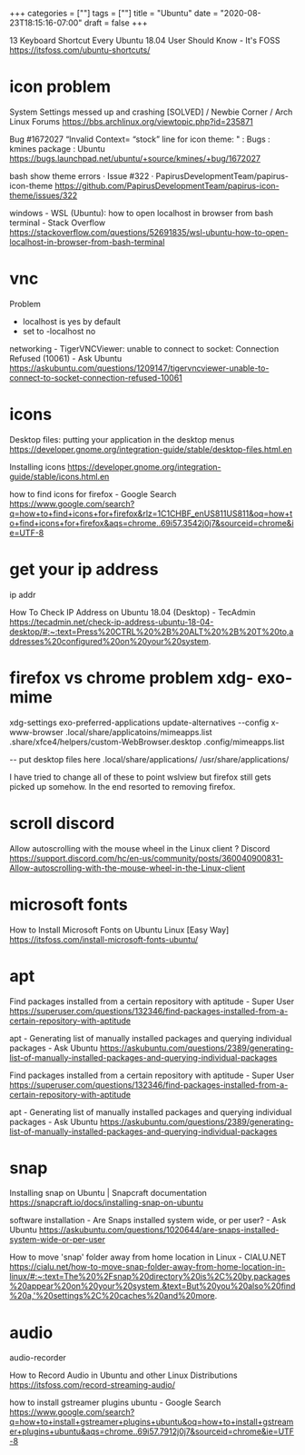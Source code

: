 +++
categories = [""]
tags = [""]
title = "Ubuntu"
date = "2020-08-23T18:15:16-07:00"
draft = false
+++

13 Keyboard Shortcut Every Ubuntu 18.04 User Should Know - It's FOSS
https://itsfoss.com/ubuntu-shortcuts/

# icon problem
System Settings messed up and crashing [SOLVED] / Newbie Corner / Arch Linux Forums
https://bbs.archlinux.org/viewtopic.php?id=235871

Bug #1672027 “Invalid Context= “stock” line for icon theme: " : Bugs : kmines package : Ubuntu
https://bugs.launchpad.net/ubuntu/+source/kmines/+bug/1672027

bash show theme errors · Issue #322 · PapirusDevelopmentTeam/papirus-icon-theme
https://github.com/PapirusDevelopmentTeam/papirus-icon-theme/issues/322

windows - WSL (Ubuntu): how to open localhost in browser from bash terminal - Stack Overflow
https://stackoverflow.com/questions/52691835/wsl-ubuntu-how-to-open-localhost-in-browser-from-bash-terminal

# vnc

Problem
- localhost is yes by default
- set to -localhost no

networking - TigerVNCViewer: unable to connect to socket: Connection Refused (10061) - Ask Ubuntu
https://askubuntu.com/questions/1209147/tigervncviewer-unable-to-connect-to-socket-connection-refused-10061

# icons

Desktop files: putting your application in the desktop menus
https://developer.gnome.org/integration-guide/stable/desktop-files.html.en

Installing icons
https://developer.gnome.org/integration-guide/stable/icons.html.en

how to find icons for firefox - Google Search
https://www.google.com/search?q=how+to+find+icons+for+firefox&rlz=1C1CHBF_enUS811US811&oq=how+to+find+icons+for+firefox&aqs=chrome..69i57.3542j0j7&sourceid=chrome&ie=UTF-8

# get your ip address

ip addr

How To Check IP Address on Ubuntu 18.04 (Desktop) - TecAdmin
https://tecadmin.net/check-ip-address-ubuntu-18-04-desktop/#:~:text=Press%20CTRL%20%2B%20ALT%20%2B%20T%20to,addresses%20configured%20on%20your%20system.

# firefox vs chrome problem xdg- exo- mime

xdg-settings
exo-preferred-applications
update-alternatives --config x-www-browser
.local/share/applicatoins/mimeapps.list
.share/xfce4/helpers/custom-WebBrowser.desktop
.config/mimeapps.list

-- put desktop files here
.local/share/applications/
/usr/share/applications/

I have tried to change all of these to point wslview but firefox still gets picked up somehow.
In the end resorted to removing firefox.

# scroll discord

Allow autoscrolling with the mouse wheel in the Linux client ? Discord
https://support.discord.com/hc/en-us/community/posts/360040900831-Allow-autoscrolling-with-the-mouse-wheel-in-the-Linux-client

# microsoft fonts

How to Install Microsoft Fonts on Ubuntu Linux [Easy Way]
https://itsfoss.com/install-microsoft-fonts-ubuntu/

# apt

Find packages installed from a certain repository with aptitude - Super User
https://superuser.com/questions/132346/find-packages-installed-from-a-certain-repository-with-aptitude

apt - Generating list of manually installed packages and querying individual packages - Ask Ubuntu
https://askubuntu.com/questions/2389/generating-list-of-manually-installed-packages-and-querying-individual-packages

Find packages installed from a certain repository with aptitude - Super User
https://superuser.com/questions/132346/find-packages-installed-from-a-certain-repository-with-aptitude

apt - Generating list of manually installed packages and querying individual packages - Ask Ubuntu
https://askubuntu.com/questions/2389/generating-list-of-manually-installed-packages-and-querying-individual-packages

# snap

Installing snap on Ubuntu | Snapcraft documentation
https://snapcraft.io/docs/installing-snap-on-ubuntu

software installation - Are Snaps installed system wide, or per user? - Ask Ubuntu
https://askubuntu.com/questions/1020644/are-snaps-installed-system-wide-or-per-user

How to move 'snap' folder away from home location in Linux - CIALU.NET
https://cialu.net/how-to-move-snap-folder-away-from-home-location-in-linux/#:~:text=The%20%2Fsnap%20directory%20is%2C%20by,packages%20appear%20on%20your%20system.&text=But%20you%20also%20find%20a,'%20settings%2C%20caches%20and%20more.

# audio

audio-recorder

How to Record Audio in Ubuntu and other Linux Distributions
https://itsfoss.com/record-streaming-audio/

how to install gstreamer plugins ubuntu - Google Search
https://www.google.com/search?q=how+to+install+gstreamer+plugins+ubuntu&oq=how+to+install+gstreamer+plugins+ubuntu&aqs=chrome..69i57.7912j0j7&sourceid=chrome&ie=UTF-8

